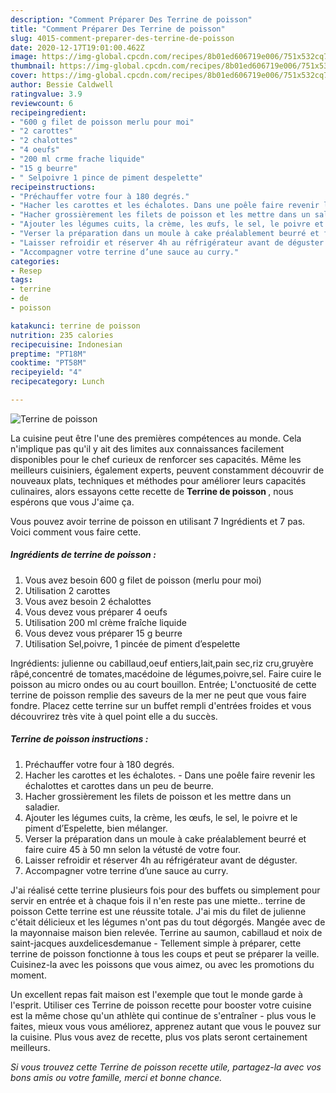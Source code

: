 ```yaml
---
description: "Comment Préparer Des Terrine de poisson"
title: "Comment Préparer Des Terrine de poisson"
slug: 4015-comment-preparer-des-terrine-de-poisson
date: 2020-12-17T19:01:00.462Z
image: https://img-global.cpcdn.com/recipes/8b01ed606719e006/751x532cq70/terrine-de-poisson-photo-principale-de-la-recette.jpg
thumbnail: https://img-global.cpcdn.com/recipes/8b01ed606719e006/751x532cq70/terrine-de-poisson-photo-principale-de-la-recette.jpg
cover: https://img-global.cpcdn.com/recipes/8b01ed606719e006/751x532cq70/terrine-de-poisson-photo-principale-de-la-recette.jpg
author: Bessie Caldwell
ratingvalue: 3.9
reviewcount: 6
recipeingredient:
- "600 g filet de poisson merlu pour moi"
- "2 carottes"
- "2 chalottes"
- "4 oeufs"
- "200 ml crme frache liquide"
- "15 g beurre"
- " Selpoivre 1 pince de piment despelette"
recipeinstructions:
- "Préchauffer votre four à 180 degrés."
- "Hacher les carottes et les échalotes. Dans une poêle faire revenir les échalottes et carottes dans un peu de beurre."
- "Hacher grossièrement les filets de poisson et les mettre dans un saladier."
- "Ajouter les légumes cuits, la crème, les œufs, le sel, le poivre et le piment d’Espelette, bien mélanger."
- "Verser la préparation dans un moule à cake préalablement beurré et faire cuire 45 à 50 mn selon la vétusté de votre four."
- "Laisser refroidir et réserver 4h au réfrigérateur avant de déguster."
- "Accompagner votre terrine d’une sauce au curry."
categories:
- Resep
tags:
- terrine
- de
- poisson

katakunci: terrine de poisson 
nutrition: 235 calories
recipecuisine: Indonesian
preptime: "PT18M"
cooktime: "PT58M"
recipeyield: "4"
recipecategory: Lunch

---
```



![Terrine de poisson](https://img-global.cpcdn.com/recipes/8b01ed606719e006/751x532cq70/terrine-de-poisson-photo-principale-de-la-recette.jpg)

La cuisine peut être l'une des premières compétences au monde. Cela n'implique pas qu'il y ait des limites aux connaissances facilement disponibles pour le chef curieux de renforcer ses capacités. Même les meilleurs cuisiniers, également experts, peuvent constamment découvrir de nouveaux plats, techniques et méthodes pour améliorer leurs capacités culinaires, alors essayons cette recette de <strong> Terrine de poisson </strong>, nous espérons que vous J'aime ça.

<!--inarticleads1-->

Vous pouvez avoir terrine de poisson en utilisant 7 Ingrédients et 7 pas. Voici comment vous faire cette.

##### Ingrédients de terrine de poisson :

1. Vous avez besoin 600 g filet de poisson (merlu pour moi)
1. Utilisation 2 carottes
1. Vous avez besoin 2 échalottes
1. Vous devez vous préparer 4 oeufs
1. Utilisation 200 ml crème fraîche liquide
1. Vous devez vous préparer 15 g beurre
1. Utilisation  Sel,poivre, 1 pincée de piment d’espelette


Ingrédients: julienne ou cabillaud,oeuf entiers,lait,pain sec,riz cru,gruyère râpé,concentré de tomates,macédoine de légumes,poivre,sel. Faire cuire le poisson au micro ondes ou au court bouillon. Entrée; L&#39;onctuosité de cette terrine de poisson remplie des saveurs de la mer ne peut que vous faire fondre. Placez cette terrine sur un buffet rempli d&#39;entrées froides et vous découvrirez très vite à quel point elle a du succès. 

<!--inarticleads2-->

##### Terrine de poisson instructions :

1. Préchauffer votre four à 180 degrés.
1. Hacher les carottes et les échalotes. - Dans une poêle faire revenir les échalottes et carottes dans un peu de beurre.
1. Hacher grossièrement les filets de poisson et les mettre dans un saladier.
1. Ajouter les légumes cuits, la crème, les œufs, le sel, le poivre et le piment d’Espelette, bien mélanger.
1. Verser la préparation dans un moule à cake préalablement beurré et faire cuire 45 à 50 mn selon la vétusté de votre four.
1. Laisser refroidir et réserver 4h au réfrigérateur avant de déguster.
1. Accompagner votre terrine d’une sauce au curry.


J&#39;ai réalisé cette terrine plusieurs fois pour des buffets ou simplement pour servir en entrée et à chaque fois il n&#39;en reste pas une miette.. terrine de poisson Cette terrine est une réussite totale. J&#39;ai mis du filet de julienne c&#39;était délicieux et les légumes n&#39;ont pas du tout dégorgés. Mangée avec de la mayonnaise maison bien relevée. Terrine au saumon, cabillaud et noix de saint-jacques auxdelicesdemanue - Tellement simple à préparer, cette terrine de poisson fonctionne à tous les coups et peut se préparer la veille. Cuisinez-la avec les poissons que vous aimez, ou avec les promotions du moment. 

<!--inarticleads1-->

<p>
Un excellent repas fait maison est l'exemple que tout le monde garde à l'esprit. Utiliser ces Terrine de poisson recette pour booster votre cuisine est la même chose qu'un athlète qui continue de s'entraîner - plus vous le faites, mieux vous vous améliorez, apprenez autant que vous le pouvez sur la cuisine. Plus vous avez de recette, plus vos plats seront certainement meilleurs.
</p>

<p>
<i>Si vous trouvez cette Terrine de poisson recette utile, partagez-la avec vos bons amis ou votre famille, merci et bonne chance.</i>
</p>
